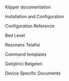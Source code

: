 Klipper documentation

Installation and Configuration

Configuration Reference

Bed Level

Rezonans Telafisi

Command templates

Geliştirici Belgeleri

Device Specific Documents
